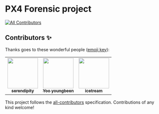 # PX4 Forensic project
<!-- ALL-CONTRIBUTORS-BADGE:START - Do not remove or modify this section -->
[![All Contributors](https://img.shields.io/badge/all_contributors-3-orange.svg?style=flat-square)](#contributors)
<!-- ALL-CONTRIBUTORS-BADGE:END -->


## Contributors ✨

Thanks goes to these wonderful people ([emoji key](https://allcontributors.org/docs/en/emoji-key)):

<!-- ALL-CONTRIBUTORS-LIST:START - Do not remove or modify this section -->
<!-- prettier-ignore-start -->
<!-- markdownlint-disable -->
<table>
  <tr>
    <td align="center"><a href="https://github.com/sju0924"><img src="https://avatars.githubusercontent.com/u/39671049?v=4" width="100px;" alt=""/><br /><sub><b>serendipity</b></sub></a></td>
    <td align="center"><a href="https://github.com/Kimbongsik"><img src="https://avatars.githubusercontent.com/u/63995044?v=4" width="100px;" alt=""/><br /><sub><b>Yoo youngbeen</b></sub></a></td>
    <td align="center"><a href="https://github.com/beerabbit"><img src="https://avatars.githubusercontent.com/u/57741072?v=4" width="100px;" alt=""/><br /><sub><b>icetream</b></sub></a></td>
  </tr>
</table>

<!-- markdownlint-restore -->
<!-- prettier-ignore-end -->

<!-- ALL-CONTRIBUTORS-LIST:END -->

This project follows the [all-contributors](https://github.com/all-contributors/all-contributors) specification. Contributions of any kind welcome!